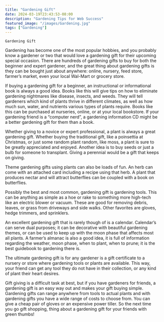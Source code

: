 ```yaml
---
title: "Gardening Gift"
date: 2024-03-19T23:43:53-08:00
description: "Gardening Tips for Web Success"
featured_image: "/images/Gardening.jpg"
tags: ["Gardening"]
---
```


    Gardening Gift

Gardening has become one of the most popular hobbies, and you probably know a gardener or two that would love a gardening gift for their upcoming special occasion.  There are hundreds of gardening gifts to buy for both the beginner and expert gardener, and the great thing about gardening gifts is they can be bought just about anywhere: online, nursery, feed store, farmer’s market, even your local Wal-Mart or grocery store.

If buying a gardening gift for a beginner, an instructional or informational book is always a good idea.  Books like this will give tips on how to eliminate gardening nightmares like disease, insects, and weeds.  They will tell gardeners which kind of plants thrive in different climates, as well as how much sun, water, and nutrients various types of plants require.  Books like this can be purchased at nurseries, online, or at your local bookstore.  If your gardening friend is a “computer nerd”, a gardening information CD might be a better gardening gift for them than a book.

Whether giving to a novice or expert professional, a plant is always a great gardening gift.  Whether buying the traditional gift, like a poinsettia at Christmas, or just some random plant random, like moss, a plant is sure to be greatly appreciated and enjoyed.  Another idea is to buy seeds or just a bulb for someone to transplant.  Giving a perennial would be a gift that keeps on giving.  

Theme gardening gifts using plants can also be loads of fun.  An herb can come with an attached card including a recipe using that herb.  A plant that produces nectar and will attract butterflies can be coupled with a book on butterflies.

Possibly the best and most common, gardening gift is gardening tools.  This can be anything as simple as a hoe or rake to something more high-tech like an electric blower or vacuum.  These are good for removing debris, leaves, or grass from driveways and side walks.  Other favorites are gloves, hedge trimmers, and sprinklers.

An excellent gardening gift that is rarely though of is a calendar.  Calendar’s can serve dual purposes; it can be decorative with beautiful gardening themes, or can be used to keep up with the moon phase that affects most all plants.  A farmer’s almanac is also a good idea, it is full of information regarding the weather, moon phase, when to plant, when to prune; it is the best guidebook to gardening there is.

The ultimate gardening gift is for any gardener is a gift certificate to a nursery or store where gardening tools or plants are available.  This way, your friend can get any tool they do not have in their collection, or any kind of plant their heart desires.

Gift giving is a difficult task at best, but if you have gardeners for friends, a gardening gift is an easy way out and makes your gift buying simple.  Gardening gifts can range anywhere from tools to actual plants and with gardening gifts you have a wide range of costs to choose from.  You can give a cheap pair of gloves or an expensive power tiller.  So the next time you go gift shopping, thing about a gardening gift for your friends with green thumbs!



